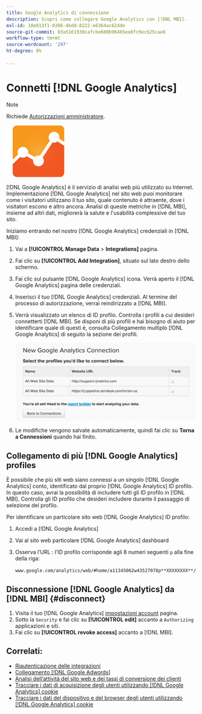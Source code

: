 ```yaml
---
title: Google Analytics di connessione
description: Scopri come collegare Google Analytics con [!DNL MBI].
exl-id: 10e813f1-0306-4bdd-8222-e6364ac624de
source-git-commit: 03a5161930cafcbe600b96465ee0fc0ecb25cae8
workflow-type: tm+mt
source-wordcount: '297'
ht-degree: 0%

---
```


# Connetti [!DNL Google Analytics]

>[!NOTE]
>
>Richiede [Autorizzazioni amministratore](../../../administrator/user-management/user-management.md).

![](../../../assets/google-analytics-logo.png)

[!DNL Google Analytics] è il servizio di analisi web più utilizzato su Internet. Implementazione [!DNL Google Analytics] nel sito web puoi monitorare come i visitatori utilizzano il tuo sito, quale contenuto è attraente, dove i visitatori escono e altro ancora. Analisi di queste metriche in [!DNL MBI], insieme ad altri dati, migliorerà la salute e l&#39;usabilità complessive del tuo sito.

Iniziamo entrando nel nostro [!DNL Google Analytics] credenziali in [!DNL MBI]:

1. Vai a **[!UICONTROL Manage Data** > **Integrations]** pagina.
1. Fai clic su **[!UICONTROL Add Integration]**, situato sul lato destro dello schermo.
1. Fai clic sul pulsante [!DNL Google Analytics] icona. Verrà aperto il [!DNL Google Analytics] pagina delle credenziali.
1. Inserisci il tuo [!DNL Google Analytics] credenziali. Al termine del processo di autorizzazione, verrai reindirizzato a [!DNL MBI].
1. Verrà visualizzato un elenco di ID profilo. Controlla i profili a cui desideri connetterti [!DNL MBI]. Se disponi di più profili e hai bisogno di aiuto per identificare quale di questi è, consulta Collegamento multiplo [!DNL Google Analytics] di seguito la sezione dei profili.

   ![](../../../assets/list-profile-id.png)<!--{: width="600px"}-->

1. Le modifiche vengono salvate automaticamente, quindi fai clic su **Torna a Connessioni** quando hai finito.

## Collegamento di più [!DNL Google Analytics] profiles

È possibile che più siti web siano connessi a un singolo [!DNL Google Analytics] conto, identificato dal proprio [!DNL Google Analytics] ID profilo. In questo caso, avrai la possibilità di includere tutti gli ID profilo in [!DNL MBI]. Controlla gli ID profilo che desideri includere durante il passaggio di selezione del profilo.

Per identificare un particolare sito web [!DNL Google Analytics] ID profilo:

1. Accedi a [!DNL Google Analytics]
1. Vai al sito web particolare [!DNL Google Analytics] dashboard
1. Osserva l’URL : l’ID profilo corrisponde agli 8 numeri seguenti `p` alla fine della riga:

   `www.google.com/analytics/web/#home/a11345062w43527078p**XXXXXXXX**/`

## Disconnessione [!DNL Google Analytics] da [!DNL MBI] {#disconnect}

1. Visita il tuo [!DNL Google Analytics] [impostazioni account](https://www.google.com/accounts/) pagina.
1. Sotto la `Security` e fai clic su **[!UICONTROL edit]** accanto a `Authorizing` applicazioni e siti.
1. Fai clic su **[!UICONTROL revoke access]** accanto a [!DNL MBI].

## Correlati:

* [Riautenticazione delle integrazioni](https://support.magento.com/hc/en-us/articles/360016733151)
* [Collegamento [!DNL Google Adwords]](../integrations/google-adwords.md)
* [Analisi dell’attività del sito web e dei tassi di conversione dei clienti](../../analysis/web-act-cust-conversion.md)
* [Tracciare i dati di acquisizione degli utenti utilizzando [!DNL Google Analytics] cookie](../../analysis/google-track-user-acq.md)
* [Tracciare i dati del dispositivo e del browser degli utenti utilizzando [!DNL Google Analytics] cookie](https://support.magento.com/hc/en-us/articles/360016732911)
